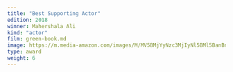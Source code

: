 ```yaml
---
title: "Best Supporting Actor"
edition: 2018
winner: Mahershala Ali
kind: "actor"
film: green-book.md
image: https://m.media-amazon.com/images/M/MV5BMjYyNzc3MjIyNl5BMl5BanBnXkFtZTgwNDM2MjIxNjM@._V1_FMjpg_UX1024_.jpg
type: award
weight: 6
---
```

